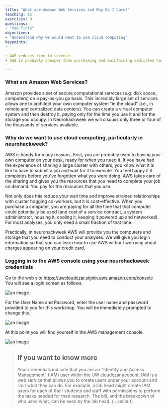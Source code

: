 ```yaml
---
title: "What are Amazon Web Services and Why Do I Care?"
teaching: 15
exercises: 0
questions:
- "See Title"
objectives:
- "Understand why we would want to use cloud computing"
keypoints:
- 

- AWS reduces time to science
- AWS is probably cheaper than purchasing and maintaining dedicated hardware

---
```


### What are Amazon Web Services?

Amazon provides a set of secure computational services (e.g. disk
space, computers) on a pay-as-you go basis. This incredibly large set
of services allows one to architect your own computer system "in the
cloud" (i.e., in remote and centralized data centers). You can create
a virtual computer system and then destroy it, paying only for the
time you use it and for the storage you occupy. In Neurohackweek we
will discuss only three or four of the thousands of services available.

### Why do we want to use cloud computing, particularly in neurohackweek?

AWS is handy for many reasons. First, you are probably used to having
your own computer on your desk, ready for when you need it. If you
have had the experience of sharing a large cluster with others, you
know what it is like to have to submit a job and wait for it to
execute. You feel happy if it completes before you've forgotten what
you were doing. AWS takes care of the sharing and gives you the resources
that you need to complete your job on demand. You pay for the
resources that you use.

Not only does this reduce your wait time and improve strained relationships
with cluster hogging co-workers, but it is cost-effective. When you purchase
a computer, you are paying for all the time that that computer could
potentially be used (and cost of a service contract, a system
administrator, housing it, cooling it, keeping
it powered up and networked). For most analyses, you only need a small
fraction of that time. 

Practically, in neurohackweek AWS will provide you the computers and
storage that you need to conduct your analyses. We will give you
login information so that you can learn how to use AWS without worrying about
charges appearing on your credit card. 


### Logging in to the AWS console using your neurohackweek credentials

Go to the web site https://uwcloudczar.signin.aws.amazon.com/console
You will see a login screen as follows.

![an image]({{site.root}}/fig/CloudCzarLogin.png)

For the User Name and Password, enter the
user name and password provided to you for this workshop. You will be
immediately prompted to change this.

![an image]({{site.root}}/fig/ChangePassword.png)

At this point you will find yourself in the AWS management console.

![an image]({{site.root}}/fig/AfterLogin.png)

>## If you want to know more
>Your credentials indicate that you are an "Identity and Access
>Management" (IAM) user within the UW cloudczar account. IAM is a web
>service that allows you to create users under your account and limit
>what they can do. For example, a lab head might create IAM users for
>each of their students and staff with permissions to perform the tasks
>needed for their research. The bill, and the breakdown of who used what, can be seen by
>the lab head.
{: .callout}


